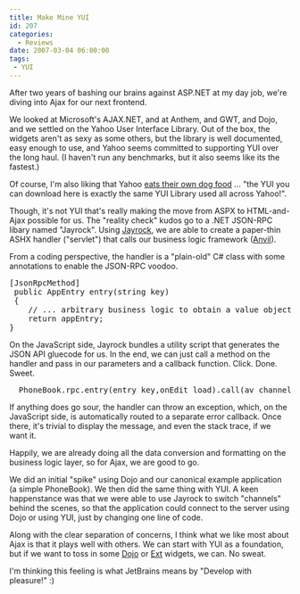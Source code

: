 ```yaml
---
title: Make Mine YUI
id: 207
categories:
  - Reviews
date: 2007-03-04 06:00:00
tags:
 - YUI
---
```


After two years of bashing our brains against ASP.NET at my day job, we're diving into Ajax for our next frontend.

We looked at Microsoft's AJAX.NET, and at Anthem, and GWT, and Dojo, and we settled on the Yahoo User Interface Library. Out of the box, the widgets aren't as sexy as some others, but the library is well documented, easy enough to use, and Yahoo seems committed to supporting YUI over the long haul. (I haven't run any benchmarks, but it also seems like its the fastest.)

Of course, I'm also liking that Yahoo [eats their own dog food](http://yuiblog.com/blog/2007/02/20/yui-220-released/) ... "the YUI you can download here is exactly the same YUI Library used all across Yahoo!".

Though, it's not YUI that's really making the move from ASPX to HTML-and-Ajax possible for us. The "reality check" kudos go to a .NET JSON-RPC libary named "Jayrock". Using [Jayrock](http://jayrock.berlios.de/), we are able to create a paper-thin ASHX handler ("servlet") that calls our business logic framework ([Anvil](http://code.google.com/p/anvil/)).

From a coding perspective, the handler is a "plain-old" C# class with some annotations to enable the JSON-RPC voodoo.
<pre>[JsonRpcMethod]
 public AppEntry entry(string key)
 {
    // ... arbitrary business logic to obtain a value object (JavaBean)
    return appEntry;
}</pre>
On the JavaScript side, Jayrock bundles a utility script that generates the JSON API gluecode for us. In the end, we can just call a method on the handler and pass in our parameters and a callback function. Click. Done. Sweet.
<pre>  PhoneBook.rpc.entry(entry_key,onEdit_load).call(av_channel);</pre>
If anything does go sour, the handler can throw an exception, which, on the JavaScript side, is automatically routed to a separate error callback. Once there, it's trivial to display the message, and even the stack trace, if we want it.

Happily, we are already doing all the data conversion and formatting on the business logic layer, so for Ajax, we are good to go.

We did an initial "spike" using Dojo and our canonical example application (a simple PhoneBook). We then did the same thing with YUI. A keen happenstance was that we were able to use Jayrock to switch "channels" behind the scenes, so that the application could connect to the server using Dojo or using YUI, just by changing one line of code.

Along with the clear separation of concerns, I think what we like most about Ajax is that it plays well with others. We can start with YUI as a foundation, but if we want to toss in some [Dojo](http://dojotoolkit.org/) or [Ext](http://www.yui-ext.com/deploy/yui-ext/docs/) widgets, we can. No sweat.

I'm thinking this feeling is what JetBrains means by "Develop with pleasure!" :)